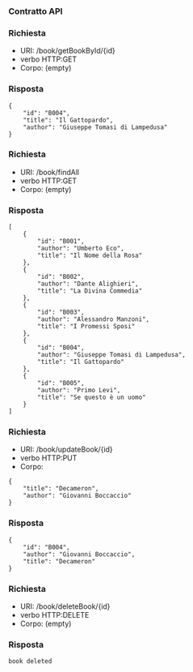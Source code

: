 ### Contratto API

### Richiesta
* URI: /book/getBookById/{id}
* verbo HTTP:GET
* Corpo: (empty)

### Risposta
```http
{
    "id": "B004",
    "title": "Il Gattopardo",
    "author": "Giuseppe Tomasi di Lampedusa"
}
```
### Richiesta
* URI: /book/findAll
* verbo HTTP:GET
* Corpo: (empty)

### Risposta
```http
[
    {
        "id": "B001",
        "author": "Umberto Eco",
        "title": "Il Nome della Rosa"
    },
    {
        "id": "B002",
        "author": "Dante Alighieri",
        "title": "La Divina Commedia"
    },
    {
        "id": "B003",
        "author": "Alessandro Manzoni",
        "title": "I Promessi Sposi"
    },
    {
        "id": "B004",
        "author": "Giuseppe Tomasi di Lampedusa",
        "title": "Il Gattopardo"
    },
    {
        "id": "B005",
        "author": "Primo Levi",
        "title": "Se questo è un uomo"
    }
]
```
### Richiesta
* URI: /book/updateBook/{id}
* verbo HTTP:PUT
* Corpo:
```http
{
    "title": "Decameron",
    "author": "Giovanni Boccaccio"
}
```
### Risposta
```http
{
    "id": "B004",
    "author": "Giovanni Boccaccio",
    "title": "Decameron"
}
```
### Richiesta
* URI: /book/deleteBook/{id}
* verbo HTTP:DELETE
* Corpo: (empty)
### Risposta
```http
book deleted
```